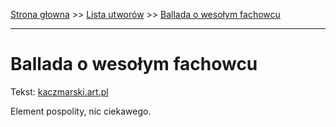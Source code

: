 [Strona głowna](../index.md) >> [Lista utworów](../list.md) >> [Ballada o wesołym fachowcu](60.md)

---

# Ballada o wesołym fachowcu

Tekst: [kaczmarski.art.pl](https://www.kaczmarski.art.pl/tworczosc/wiersze/ballada-o-wesolym-fachowcu/)

Element pospolity, nic ciekawego.